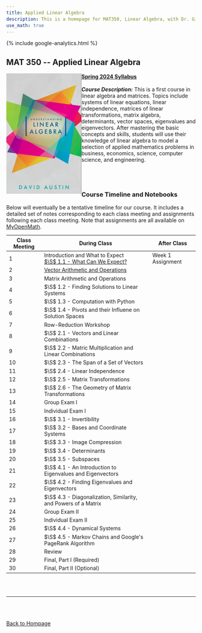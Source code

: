 ```yaml
---
title: Applied Linear Algebra
description: This is a homepage for MAT350, Linear Algebra, with Dr. Gilbert at Southern New Hampshire University. This course covers linear systems, matrix algebra, determinants, vector spaces, and also eigenvalues and eigenvectors. Applications including, but not limited to, economics, electrical engineering, computer graphics, difference equations, and markov chains will be highlighted.
use_math: true
---
```


{% include google-analytics.html %}

## MAT 350 -- Applied Linear Algebra

<script>
MathJax = {
  tex: {
    inlineMath: [['$', '$'], ['\\(', '\\)']]
  },
  svg: {
    fontCache: 'global'
  }
};
</script>
<script type="text/javascript" id="MathJax-script" async
  src="https://cdn.jsdelivr.net/npm/mathjax@3/es5/tex-svg.js">
</script>

<img src="/SiteFiles/ula-cover.png" align="left" width=200> [**Spring 2024 Syllabus**](https://drive.google.com/file/d/1hjVOk9-YK7AD_uocO2zCvpjcjVDfFNHm/view?usp=sharing)<br/>
<br/>
***Course Description:*** This is a first course in linear algebra and matrices. Topics include systems of linear equations, linear independence, matrices of linear transformations, matrix algebra, determinants, vector spaces, eigenvalues and eigenvectors. After mastering the basic concepts and skills, students will use their knowledge of linear algebra to model a selection of applied mathematics problems in business, economics, science, computer science, and engineering.<br/>
<br/>
<br/>
<br/>

### Course Timeline and Notebooks

Below will eventually be a tentative timeline for our course. It includes a detailed set of notes corresponding to each class meeting and assignments following each class meeting. Note that assignments are all available on [MyOpenMath](https://www.myopenmath.com/).

| Class Meeting | During Class | After Class |
|---------------|--------------|-------------|
| 1 | Introduction and What to Expect <br/> [$\S$ 1.1 - What Can We Expect?](https://drive.google.com/file/d/1ir6YUjoJFEB-Aj0n-pgVKsF-tqGeuDfz/view?usp=sharing) | Week 1 Assignment |
| 2 | [Vector Arithmetic and Operations](https://drive.google.com/file/d/1IZlf9zma8BSbLvfvGWBMJWs6d1eNdzZF/view?usp=sharing) |  |
| 3 | Matrix Arithmetic and Operations |  |
| 4 | $\S$ 1.2 - Finding Solutions to Linear Systems |  |
| 5 | $\S$ 1.3 - Computation with Python |  |
| 6 | $\S$ 1.4 - Pivots and their Influene on Solution Spaces |  |
| 7 | Row-Reduction Workshop |  |
| 8 | $\S$ 2.1 - Vectors and Linear Combinations |  |
| 9 | $\S$ 2.2 - Matric Multiplication and Linear Combinations |  |
| 10 | $\S$ 2.3 - The Span of a Set of Vectors |  |
| 11 | $\S$ 2.4 - Linear Independence |  |
| 12 | $\S$ 2.5 - Matrix Transformations |  |
| 13 | $\S$ 2.6 - The Geometry of Matrix Transformations |  |
| 14 | Group Exam I |  |
| 15 | Individual Exam I |  |
| 16 | $\S$ 3.1 - Invertibility |  |
| 17 | $\S$ 3.2 - Bases and Coordinate Systems |  |
| 18 | $\S$ 3.3 - Image Compression |  |
| 19 | $\S$ 3.4 - Determinants |  |
| 20 | $\S$ 3.5 - Subspaces |  |
| 21 | $\S$ 4.1 - An Introduction to Eigenvalues and Eigenvectors |  |
| 22 | $\S$ 4.2 - Finding Eigenvalues and Eigenvectors |  |
| 23 | $\S$ 4.3 - Diagonalization, Similarity, and Powers of a Matrix |  |
| 24 | Group Exam II |  |
| 25 | Individual Exam II |  |
| 26 | $\S$ 4.4 - Dynamical Systems |  |
| 27 | $\S$ 4.5 - Markov Chains and Google's PageRank Algorithm |  |
| 28 | Review |  |
| 29 | Final, Part I (Required) |  |
| 30 | Final, Part II (Optional) |  |

<br/>
<br/>

***

<br/>
<br/>

[Back to Hompage](https://agmath.github.io/)

